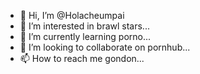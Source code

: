 - 👋 Hi, I’m @Holacheumpai
- 👀 I’m interested in brawl stars...
- 🌱 I’m currently learning porno...
- 💞️ I’m looking to collaborate on pornhub...
- 📫 How to reach me gondon...

<!---
Holacheumpai/Holacheumpai is a ✨ special ✨ repository because its `README.md` (this file) appears on your GitHub profile.
You can click the Preview link to take a look at your changes.
--->
